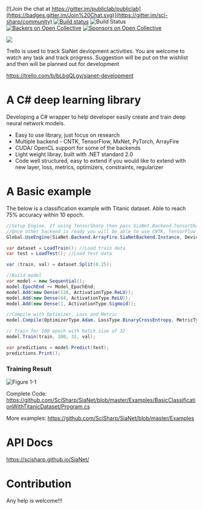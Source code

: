 [![Join the chat at https://gitter.im/publiclab/publiclab](https://badges.gitter.im/Join%20Chat.svg)](https://gitter.im/sci-sharp/community)
[![Build status](https://dev.azure.com/deepakkumarb/SIA/_apis/build/status/SiaNet%20Beta%200.4.1)](https://dev.azure.com/deepakkumarb/SIA/_build/latest?definitionId=4)
![Build Status](https://travis-ci.org/SciSharp/SiaNet.svg?branch=master)
[![Backers on Open Collective](https://opencollective.com/sianet/backers/badge.svg)](#backers) [![Sponsors on Open Collective](https://opencollective.com/sianet/sponsors/badge.svg)](#sponsors) 

[<img src="https://img.shields.io/badge/slack-@siadroid/sianet-green.svg?logo=slack">](https://siadroid.slack.com/messages/CGL4QULPM)

Trello is used to track SiaNet devlopment activities. You are welcome to watch any task and track progress. Suggestion will be put on the wishlist and then will be planned out for development

https://trello.com/b/bLbgQLgy/sianet-development



# A C# deep learning library

Developing a C# wrapper to help developer easily create and train deep neural network models.

* Easy to use library, just focus on research
* Multiple backend - CNTK, TensorFlow, MxNet, PyTorch, ArrayFire
* CUDA/ OpenCL support for some of the backends
* Light weight libray, built with .NET standard 2.0
* Code well structured, easy to extend if you would like to extend with new layer, loss, metrics, optimizers, constraints, regularizer

# A Basic example
The below is a classification example with Titanic dataset. Able to reach 75% accuracy within 10 epoch. 
```c#
//Setup Engine. If using TensorSharp then pass SiaNet.Backend.TensorSharp.SiaNetBackend.Instance. 
//Once other backend is ready you will be able to use CNTK, TensorFlow and MxNet as well.
Global.UseEngine(SiaNet.Backend.ArrayFire.SiaNetBackend.Instance, DeviceType.CPU);

var dataset = LoadTrain(); //Load train data
var test = LoadTest(); //Load test data

var (train, val) = dataset.Split(0.25);

//Build model
var model = new Sequential();
model.EpochEnd += Model_EpochEnd;
model.Add(new Dense(128, ActivationType.ReLU));
model.Add(new Dense(64, ActivationType.ReLU));
model.Add(new Dense(1, ActivationType.Sigmoid));

//Compile with Optimizer, Loss and Metric
model.Compile(OptimizerType.Adam, LossType.BinaryCrossEntropy, MetricType.BinaryAccurary);

// Train for 100 epoch with batch size of 32
model.Train(train, 100, 32, val);

var predictions = model.Predict(test);
predictions.Print();
```
### Training Result

![Figure 1-1](https://i.ibb.co/KG87pv4/Titanic-1.png "Figure 1-1")

Complete Code: https://github.com/SciSharp/SiaNet/blob/master/Examples/BasicClassificationWithTitanicDataset/Program.cs

More examples: https://github.com/SciSharp/SiaNet/blob/master/Examples

# API Docs
https://scisharp.github.io/SiaNet/

# Contribution
Any help is welcome!!!
